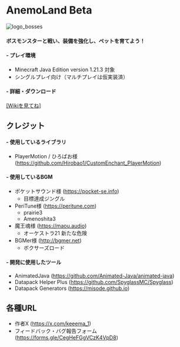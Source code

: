 # AnemoLand Beta

![logo_bosses](https://github.com/user-attachments/assets/0e85b50d-2066-486a-a651-6d45a73e3528)

#### ボスモンスターと戦い、装備を強化し、ペットを育てよう！

#### - プレイ環境
- Minecraft Java Edition version 1.21.3 対象
- シングルプレイ向け（マルチプレイは仮実装済）

#### - 詳細・ダウンロード
[[Wikiを見てね]](https://github.com/Keeema-1/AnemoLand/wiki)

## クレジット
#### - 使用しているライブラリ
- PlayerMotion / ひろばお様 (https://github.com/Hirobao1/CustomEnchant_PlayerMotion)

#### - 使用しているBGM
- ポケットサウンド様 (https://pocket-se.info)
  - 目標達成ジングル
- PeriTune様 (https://peritune.com)
  - prairie3
  - Amenoshita3
- 魔王魂様 (https://maou.audio)
  - オーケストラ21 新たな危険
- BGMer様 (http://bgmer.net)
  - ボクサーズロード

#### - 開発に使用したツール
- AnimatedJava (https://github.com/Animated-Java/animated-java)
- Datapack Helper Plus (https://github.com/SpyglassMC/Spyglass)
- Datapack Generators (https://misode.github.io)


## 各種URL
- 作者X (https://x.com/keeema_1)
- フィードバック・バグ報告フォーム (https://forms.gle/CegHeFGgVCzK4VpD8)
